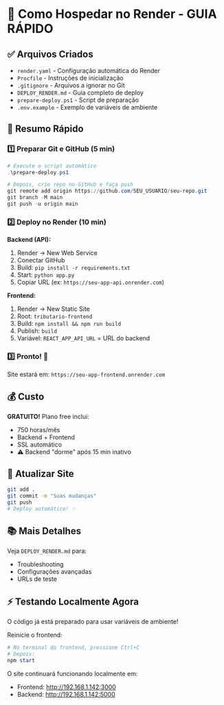 # 🚀 Como Hospedar no Render - GUIA RÁPIDO

## ✅ Arquivos Criados

- `render.yaml` - Configuração automática do Render
- `Procfile` - Instruções de inicialização
- `.gitignore` - Arquivos a ignorar no Git
- `DEPLOY_RENDER.md` - Guia completo de deploy
- `prepare-deploy.ps1` - Script de preparação
- `.env.example` - Exemplo de variáveis de ambiente

## 📝 Resumo Rápido

### 1️⃣ Preparar Git e GitHub (5 min)

```powershell
# Execute o script automático
.\prepare-deploy.ps1

# Depois, crie repo no GitHub e faça push
git remote add origin https://github.com/SEU_USUARIO/seu-repo.git
git branch -M main
git push -u origin main
```

### 2️⃣ Deploy no Render (10 min)

**Backend (API):**
1. Render → New Web Service
2. Conectar GitHub
3. Build: `pip install -r requirements.txt`
4. Start: `python app.py`
5. Copiar URL (ex: `https://seu-app-api.onrender.com`)

**Frontend:**
1. Render → New Static Site
2. Root: `tributario-frontend`
3. Build: `npm install && npm run build`
4. Publish: `build`
5. Variável: `REACT_APP_API_URL` = URL do backend

### 3️⃣ Pronto! 🎉

Site estará em: `https://seu-app-frontend.onrender.com`

## 💰 Custo

**GRATUITO!** Plano free inclui:
- 750 horas/mês
- Backend + Frontend
- SSL automático
- ⚠️ Backend "dorme" após 15 min inativo

## 🔄 Atualizar Site

```bash
git add .
git commit -m "Suas mudanças"
git push
# Deploy automático! ✨
```

## 📚 Mais Detalhes

Veja `DEPLOY_RENDER.md` para:
- Troubleshooting
- Configurações avançadas
- URLs de teste

## ⚡ Testando Localmente Agora

O código já está preparado para usar variáveis de ambiente!

Reinicie o frontend:
```powershell
# No terminal do frontend, pressione Ctrl+C
# Depois:
npm start
```

O site continuará funcionando localmente em:
- Frontend: http://192.168.1.142:3000
- Backend: http://192.168.1.142:5000
